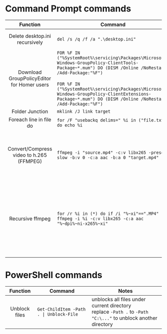 # Command Prompt commands
| Function | Command | Notes |
|:---:|---|---|
| Delete desktop.ini recursively | `del /s /q /f /a ".\desktop.ini" ` | deletes from current and subdirectories |
| Download GroupPolicyEditor for Homer users | `FOR %F IN ("%SystemRoot%\servicing\Packages\Microsoft-Windows-GroupPolicy-ClientTools-Package~*.mum") DO (DISM /Online /NoRestart /Add-Package:"%F")`<br><br> `FOR %F IN ("%SystemRoot%\servicing\Packages\Microsoft-Windows-GroupPolicy-ClientExtensions-Package~*.mum") DO (DISM /Online /NoRestart /Add-Package:"%F")` |
| Folder Junction | `mklink /J link target` |
| Foreach line in file do | `for /F "usebackq delims=" %i in ("file.txt") do echo %i` |
| Convert/Compress video to h.265 (FFMPEG) | `ffmpeg -i "source.mp4" -c:v libx265 -preset slow -b:v 0 -c:a aac -b:a 0 "target.mp4"` | use `hevc_nvenc` instead of `libx265` for faster GPU encoding, but less efficiency
Recursive ffmpeg | `for /r %i in (*) do if /i "%~xi"==".MP4" ffmpeg -i %i -c:v libx265 -c:a aac "%~dpi%~ni-x265%~xi"` | `/r`: recursive<br>`/i`: case insensitive<br>`%i`: variable name<br>`%~xi`: extension name<br>`%~dpi`: directory path<br>`%~ni`: file name

# PowerShell commands
| Function | Command | Notes |
|:---:|---|---|
| Unblock files | `Get-ChildItem -Path . \| Unblock-File` | unblocks all files under current directory<br>replace `-Path .` to `-Path "C:\..."` to unblock another directory |  
